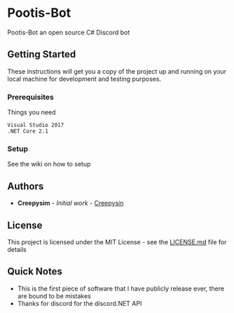 # Pootis-Bot

Pootis-Bot an open source C# Discord bot

## Getting Started

These instructions will get you a copy of the project up and running on your local machine for development and testing purposes.

### Prerequisites

Things you need

```
Visual Studio 2017
.NET Core 2.1
```

### Setup

See the wiki on how to setup

## Authors

* **Creepysim** - *Initial work* - [Creepysin](https://github.com/CreepysinStudios)

## License

This project is licensed under the MIT License - see the [LICENSE.md](LICENSE.md) file for details

## Quick Notes

* This is the first piece of software that I have publicly release ever, there are bound to be mistakes
* Thanks for discord for the discord.NET API
